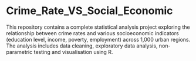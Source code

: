 # Crime_Rate_VS_Social_Economic
This repository contains a complete statistical analysis project exploring the relationship between crime rates and various socioeconomic indicators (education level, income, poverty, employment) across 1,000 urban regions. The analysis includes data cleaning, exploratory data analysis, non-parametric testing and visualisation using R.
